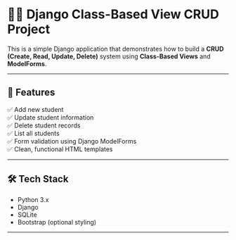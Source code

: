 # 🧑‍🎓 Django Class-Based View CRUD Project

This is a simple Django application that demonstrates how to build a **CRUD (Create, Read, Update, Delete)** system using **Class-Based Views** and **ModelForms**.

---

## 📌 Features

✅ Add new student  
✅ Update student information  
✅ Delete student records  
✅ List all students  
✅ Form validation using Django ModelForms  
✅ Clean, functional HTML templates  

---

## 🛠️ Tech Stack

- Python 3.x  
- Django  
- SQLite  
- Bootstrap (optional styling)

---

